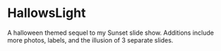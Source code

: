 # HallowsLight
 A halloween themed sequel to my Sunset slide show.  Additions include more photos, labels, and the illusion of 3 separate slides.
